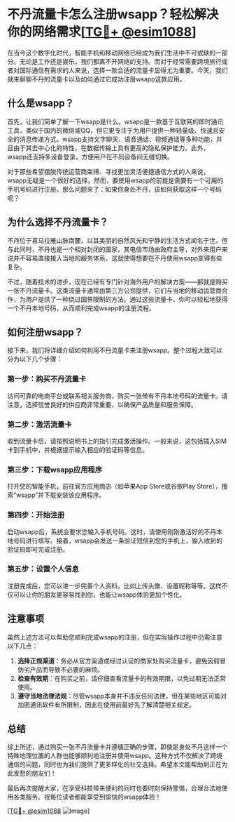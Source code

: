 # 不丹流量卡怎么注册wsapp？轻松解决你的网络需求[[TG💪+ @esim1088](https://t.me/s/esim1088)]

在当今这个数字化时代，智能手机和移动网络已经成为我们生活中不可或缺的一部分。无论是工作还是娱乐，我们都离不开网络的支持。而对于经常需要跨境旅行或者对国际通信有需求的人来说，选择一款合适的流量卡显得尤为重要。今天，我们就来聊聊不丹的流量卡以及如何通过它成功注册wsapp这款应用。

## 什么是wsapp？

首先，让我们简单了解一下wsapp是什么。wsapp是一款基于互联网的即时通讯工具，类似于国内的微信或QQ，但它更专注于为用户提供一种轻量级、快速且安全的消息传递方式。wsapp支持文字聊天、语音通话、视频通话等多种功能，并且由于其去中心化的特性，在数据传输上具有更高的隐私保护能力。此外，wsapp还支持多设备登录，方便用户在不同设备间无缝切换。

对于那些希望摆脱传统运营商束缚、寻找更加灵活便捷通信方式的人来说，wsapp无疑是一个很好的选择。然而，要使用wsapp的前提是需要有一个可用的手机号码进行注册。那么问题来了：如果你身处不丹，该如何获取这样一个号码呢？

## 为什么选择不丹流量卡？

不丹位于喜马拉雅山脉南麓，以其美丽的自然风光和宁静的生活方式闻名于世。但与此同时，不丹也是一个相对封闭的国家，其电信市场由政府主导，对外来用户来说并不容易直接接入当地的服务体系。这就使得想要在不丹使用wsapp变得有些复杂。

不过，随着技术的进步，现在已经有专门针对海外用户的解决方案——那就是购买一张不丹流量卡。这类流量卡通常由第三方公司提供，它们与当地的移动运营商合作，为用户提供了一种绕过国界限制的方法。通过这些流量卡，你可以轻松地获得一个不丹本地号码，从而顺利完成wsapp的注册流程。

## 如何注册wsapp？

接下来，我们将详细介绍如何利用不丹流量卡来注册wsapp。整个过程大致可以分为以下几个步骤：

### 第一步：购买不丹流量卡

访问可靠的电商平台或联系相关服务商，购买一张带有不丹本地号码的流量卡。请注意，选择信誉良好的供应商非常重要，以确保产品质量和服务保障。

### 第二步：激活流量卡

收到流量卡后，请按照说明书上的指引完成激活操作。一般来说，这包括插入SIM卡到手机中，并根据提示输入相应的验证码等信息。

### 第三步：下载wsapp应用程序

打开您的智能手机，前往官方应用商店（如苹果App Store或谷歌Play Store），搜索“wsapp”并下载安装该应用程序。

### 第四步：开始注册

启动wsapp后，系统会要求您输入手机号码。这时，请使用刚刚激活好的不丹本地号码进行填写。接着，wsapp会发送一条验证短信到您的手机上，输入收到的验证码即可完成注册。

### 第五步：设置个人信息

注册完成后，您可以进一步完善个人资料，比如上传头像、设置昵称等等。这样不仅可以让你的朋友更容易找到你，也能让wsapp体验更加个性化。

## 注意事项

虽然上述方法可以帮助您顺利完成wsapp的注册，但在实际操作过程中仍需注意以下几点：

1. **选择正规渠道**：务必从官方渠道或经过认证的商家处购买流量卡，避免因假冒伪劣产品而导致不必要的麻烦。
2. **检查有效期**：在购买之前，请仔细查看流量卡的有效期限，以免过期无法正常使用。
3. **遵守当地法律法规**：尽管wsapp本身并不违反任何法律，但在某些地区可能对加密通讯软件有所限制，因此在使用前最好先了解清楚相关规定。

## 总结

综上所述，通过购买一张不丹流量卡并遵循正确的步骤，即使是身处不丹这样一个特殊地理位置的人群也能够顺利地注册并使用wsapp。这种方式不仅解决了跨境通信的问题，同时也为我们提供了更多样化的社交选择。希望本文能帮助到正在为此发愁的朋友们！

最后再次提醒大家，在享受科技带来便利的同时也要时刻保持警惕，合理合法地使用各类服务。祝每位读者都能享受到愉快的wsapp体验！

[[TG💪+ @esim1088](https://t.me/s/esim1088) ![Image](https://i.postimg.cc/4NQfJmqS/Snipaste-2025-05-13-00-14-12.png)]